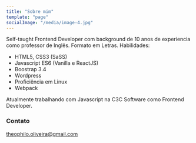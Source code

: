 ```yaml
---
title: "Sobre mim"
template: "page"
socialImage: "/media/image-4.jpg"
---
```

Self-taught Frontend Developer com background de 10 anos de experiencia como professor de Inglês. Formato em Letras.
Habilidades:
- HTML5, CSS3 (SaSS)
- Javascript ES6 (Vanilla e ReactJS)
- Boostrap 3.4
- Wordpress
- Proficiência em Linux
- Webpack
 
 Atualmente trabalhando com Javascript na C3C Software como Frontend Developer. 
### Contato

[theophilo.oliveira@gmail.com](mailto:theophilo.oliveira@gmail.com)
